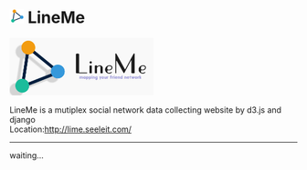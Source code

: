 # <img src="media/images/logo2.png" width="25"> LineMe
<img src="media/images/logo.jpg" width="50%">

LineMe is a mutiplex social network data collecting website by d3.js and django  
Location:http://lime.seeleit.com/

***

waiting...
